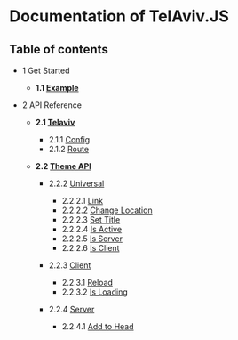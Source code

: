 # Documentation of TelAviv.JS
## Table of contents
- 1 Get Started
  - **1.1 [Example](Example.md)**

- 2 API Reference
  - **2.1 [Telaviv](api/telaviv.md)**
    - 2.1.1 [Config](api/config.md)
    - 2.1.2 [Route](api/route.md)

  - **2.2 [Theme API](api/telaviv-theme-api.md)**
    - 2.2.2 [Universal](api/telaviv-theme-api.md#Universal)
      - 2.2.2.1 [Link](api/telaviv-theme-api.md#Link)
      - 2.2.2.2 [Change Location](api/telaviv-theme-api.md#ChangeLocation)
      - 2.2.2.3 [Set Title](api/telaviv-theme-api.md#SetTitle)
      - 2.2.2.4 [Is Active](api/telaviv-theme-api.md#IsActive)
      - 2.2.2.5 [Is Server](api/telaviv-theme-api.md#ISSERVER)
      - 2.2.2.6 [Is Client](api/telaviv-theme-api.md#ISCLIENT)

    - 2.2.3 [Client](api/telaviv-theme-api.md#ClientOnly)
      - 2.2.3.1 [Reload](api/telaviv-theme-api.md#reload)
      - 2.2.3.2 [Is Loading](api/telaviv-theme-api.md#isLoading)
    - 2.2.4 [Server](api/telaviv-theme-api.md#ServerOnly)
      - 2.2.4.1 [Add to Head](api/telaviv-theme-api.md#addToHead)
